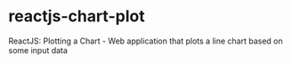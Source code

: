# reactjs-chart-plot
ReactJS: Plotting a Chart - Web application that plots a line chart based on some input data
